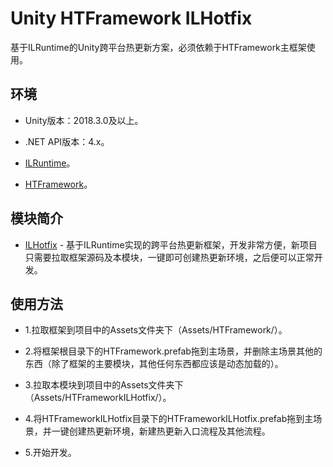 # Unity HTFramework ILHotfix

基于ILRuntime的Unity跨平台热更新方案，必须依赖于HTFramework主框架使用。

## 环境

- Unity版本：2018.3.0及以上。

- .NET API版本：4.x。

- [ILRuntime](https://github.com/Ourpalm/ILRuntime)。

- [HTFramework](https://github.com/SaiTingHu/HTFramework)。

## 模块简介

- [ILHotfix](https://wanderer.blog.csdn.net/article/details/96152656) - 基于ILRuntime实现的跨平台热更新框架，开发非常方便，新项目只需要拉取框架源码及本模块，一键即可创建热更新环境，之后便可以正常开发。

## 使用方法

- 1.拉取框架到项目中的Assets文件夹下（Assets/HTFramework/）。

- 2.将框架根目录下的HTFramework.prefab拖到主场景，并删除主场景其他的东西（除了框架的主要模块，其他任何东西都应该是动态加载的）。

- 3.拉取本模块到项目中的Assets文件夹下（Assets/HTFrameworkILHotfix/）。

- 4.将HTFrameworkILHotfix目录下的HTFrameworkILHotfix.prefab拖到主场景，并一键创建热更新环境，新建热更新入口流程及其他流程。

- 5.开始开发。
